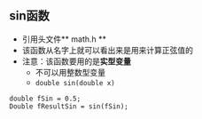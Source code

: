 ## sin函数

* 引用头文件** math.h **
* 该函数从名字上就可以看出来是用来计算正弦值的
* 注意：该函数要用的是**实型变量**
  * 不可以用整数型变量
  * `double sin(double x)`

```
double fSin = 0.5;
Double fResultSin = sin(fSin);
```
